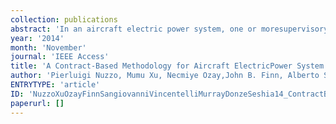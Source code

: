 ```yaml
---
collection: publications
abstract: 'In an aircraft electric power system, one or moresupervisory control units actuate a set ofelectromechanical switches to dynamicallydistribute power from generators to loads, whilesatisfying safety, reliability, and real-timeperformance requirements. To reduce expensiveredesign steps, this control problem is generallyaddressed by minor incremental changes on top ofconsolidated solutions. A more systematic approachis hindered by a lack of rigorous designmethodologies that allow estimating the impact ofearlier design decisions on the finalimplementation. To achieve an optimalimplementation that satisfies a set ofrequirements, we propose a platform-basedmethodology for electric power system design,which enables independent implementation of systemtopology (i.e., interconnection among elements)and control protocol by using a compositionalapproach. In our flow, design space exploration iscarried out as a sequence of refinement steps fromthe initial specification toward a finalimplementation by mapping higher level behavioraland performance models into a set of eitherexisting or virtual library components at thelower level of abstraction. Specifications arefirst expressed using the formalisms of lineartemporal logic, signal temporal logic, andarithmetic constraints on Boolean variables. Toreason about different requirements, we usespecialized analysis and synthesis frameworks andformulate assume guarantee contracts at thearticulation points in the design flow. We showthe effectiveness of our approach on aproof-of-concept electric power system design.'
year: '2014'
month: 'November'
journal: 'IEEE Access'
title: 'A Contract-Based Methodology for Aircraft ElectricPower System Design'
author: 'Pierluigi Nuzzo, Mumu Xu, Necmiye Ozay,John B. Finn, Alberto Sangiovanni-Vincentelliand Richard Murray, Alexandre Donze, SanjitSeshia'
ENTRYTYPE: 'article'
ID: 'NuzzoXuOzayFinnSangiovanniVincentelliMurrayDonzeSeshia14_ContractBasedMethodologyForAircraftElectricPowerSystem'
paperurl: []
---
```

